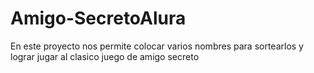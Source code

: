 # Amigo-SecretoAlura
En este proyecto nos permite colocar varios nombres para sortearlos y lograr jugar al clasico juego de amigo secreto
